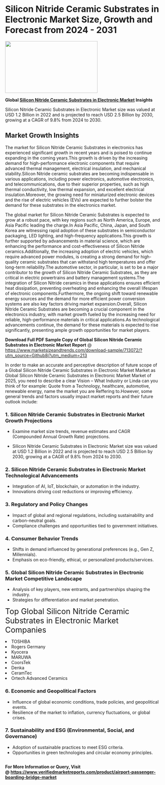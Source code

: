 <H1>Silicon Nitride Ceramic Substrates in Electronic Market Size, Growth and Forecast from 2024 - 2031</H1><img class="aligncenter size-medium wp-image-584254" src="https://thirdeyenews.in/wp-content/uploads/2024/09/Global-Market-Research-300x168.jpeg" alt="" width="300" height="168" /><p><strong>Global&nbsp;<a href="https://www.marketsizeandtrends.com/download-sample/713072/?utm_source=Github8j?utm_medium=213">Silicon Nitride Ceramic Substrates in Electronic Market</a> Insights</strong></p><p>Silicon Nitride Ceramic Substrates in Electronic Market size was valued at USD 1.2 Billion in 2022 and is projected to reach USD 2.5 Billion by 2030, growing at a CAGR of 9.8% from 2024 to 2030.</p><p><h2>Market Growth Insights</h2> <p>The market for Silicon Nitride Ceramic Substrates in electronics has experienced significant growth in recent years and is poised to continue expanding in the coming years.This growth is driven by the increasing demand for high-performance electronic components that require advanced thermal management, electrical insulation, and mechanical stability.Silicon Nitride ceramic substrates are becoming indispensable in various applications, including power electronics, automotive electronics, and telecommunications, due to their superior properties, such as high thermal conductivity, low thermal expansion, and excellent electrical insulation.Moreover, the growing need for miniaturized electronic devices and the rise of electric vehicles (EVs) are expected to further bolster the demand for these substrates in the electronics market.</p> <p>The global market for Silicon Nitride Ceramic Substrates is expected to grow at a robust pace, with key regions such as North America, Europe, and Asia Pacific leading the charge.In Asia Pacific, China, Japan, and South Korea are witnessing rapid adoption of these substrates in semiconductor packaging, LED lighting, and high-frequency applications.This growth is further supported by advancements in material science, which are enhancing the performance and cost-effectiveness of Silicon Nitride ceramics.Additionally, the increasing adoption of electric vehicles, which require advanced power modules, is creating a strong demand for high-quality ceramic substrates that can withstand high temperatures and offer long-term reliability.The automotive sector, in particular, is set to be a major contributor to the growth of Silicon Nitride Ceramic Substrates, as they are critical in electric powertrains and battery management systems.The integration of Silicon Nitride ceramics in these applications ensures efficient heat dissipation, preventing overheating and enhancing the overall lifespan of electronic components.Furthermore, the ongoing shift toward renewable energy sources and the demand for more efficient power conversion systems are also key factors driving market expansion.Overall, Silicon Nitride Ceramic Substrates are becoming a crucial component in the electronics industry, with market growth fueled by the increasing need for reliable, high-performance materials in critical applications.As technological advancements continue, the demand for these materials is expected to rise significantly, presenting ample growth opportunities for market players.<p><span class=""><strong>Download Full PDF Sample Copy of Global Silicon Nitride Ceramic Substrates in Electronic Market Report</strong> @ <a href="https://www.marketsizeandtrends.com/download-sample/713072/?utm_source=Github8j?utm_medium=213" target="_blank">https://www.marketsizeandtrends.com/download-sample/713072/?utm_source=Github8j?utm_medium=213</a></span></p><p>In order to make an accurate and perceptive description of future scope of a Global&nbsp;Silicon Nitride Ceramic Substrates in Electronic Market Market as Global&nbsp;Silicon Nitride Ceramic Substrates in Electronic Market Market of 2025, you need to describe a clear Vision &ndash; What Industry or Linda can you think of for example: Quote from a Technology, healthcare, automotive, renewable energy, name the market you are Reffering to.However, some general trends and factors usually impact market reports and their future outlook include:</p><h3>1.&nbsp;<strong>Silicon Nitride Ceramic Substrates in Electronic Market Growth Projections</strong></h3><ul><li>Examine market size trends, revenue estimates and CAGR (Compounded Annual Growth Rate) projections.</li><li><p>Silicon Nitride Ceramic Substrates in Electronic Market size was valued at USD 1.2 Billion in 2022 and is projected to reach USD 2.5 Billion by 2030, growing at a CAGR of 9.8% from 2024 to 2030.</p></li></ul><h3>2.&nbsp;<strong>Silicon Nitride Ceramic Substrates in Electronic Market Technological Advancements</strong></h3><ul><li>Integration of AI, IoT, blockchain, or automation in the industry.</li><li>Innovations driving cost reductions or improving efficiency.</li></ul><h3>3.&nbsp;<strong>Regulatory and Policy Changes</strong></h3><ul><li>Impact of global and regional regulations, including sustainability and carbon-neutral goals.</li><li>Compliance challenges and opportunities tied to government initiatives.</li></ul><h3>4.&nbsp;<strong>Consumer Behavior Trends</strong></h3><ul><li>Shifts in demand influenced by generational preferences (e.g., Gen Z, Millennials).</li><li>Emphasis on eco-friendly, ethical, or personalized products/services.</li></ul><h3>5.&nbsp;<strong>Global Silicon Nitride Ceramic Substrates in Electronic Market Competitive Landscape</strong></h3><ul><li>Analysis of key players, new entrants, and partnerships shaping the industry.</li><li>Strategies for differentiation and market penetration.</li></ul><p data-pm-slice="1 1 []"><span style="color: inherit; font-family: inherit; font-size: 25px;">Top Global Silicon Nitride Ceramic Substrates in Electronic Market Companies</span></p><div class="" data-test-id=""><p><li>TOSHIBA</li><li> Rogers Germany</li><li> Kyocera</li><li> MARUWA</li><li> CoorsTek</li><li> Denka</li><li> CeramTec</li><li> Ortech Advanced Ceramics</li></p></div><h3>6.&nbsp;<strong>Economic and Geopolitical Factors</strong></h3><ul><li>Influence of global economic conditions, trade policies, and geopolitical events.</li><li>Resilience of the market to inflation, currency fluctuations, or global crises.</li></ul><h3>7.&nbsp;<strong>Sustainability and ESG (Environmental, Social, and Governance)</strong></h3><ul><li>Adoption of sustainable practices to meet ESG criteria.</li><li>Opportunities in green technologies and circular economy principles.</li></ul><h2><strong style="font-size: 14px;">For More Information or Query, Visit @&nbsp;</strong><a style="background-color: #ffffff; font-size: 14px;" href="https://www.marketsizeandtrends.com/report/silicon-nitride-ceramic-substrates-in-electronic-market/" target="_blank">https://www.verifiedmarketreports.com/product/airport-passenger-boarding-bridge-market</a></h2>
